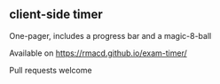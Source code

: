 ## client-side timer

One-pager, includes a progress bar and a magic-8-ball

Available on https://rmacd.github.io/exam-timer/

Pull requests welcome
